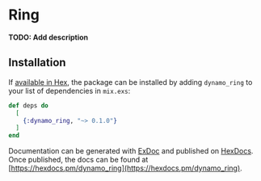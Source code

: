 # Ring

**TODO: Add description**

## Installation

If [available in Hex](https://hex.pm/docs/publish), the package can be installed
by adding `dynamo_ring` to your list of dependencies in `mix.exs`:

```elixir
def deps do
  [
    {:dynamo_ring, "~> 0.1.0"}
  ]
end
```

Documentation can be generated with [ExDoc](https://github.com/elixir-lang/ex_doc)
and published on [HexDocs](https://hexdocs.pm). Once published, the docs can
be found at [https://hexdocs.pm/dynamo_ring](https://hexdocs.pm/dynamo_ring).

